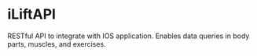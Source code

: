 # iLiftAPI
RESTful API to integrate with IOS application. Enables data queries in body parts, muscles, and exercises.
